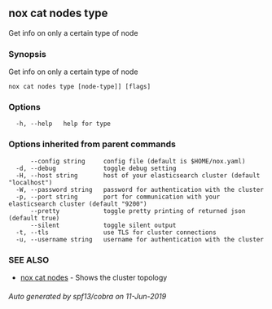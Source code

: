 ## nox cat nodes type

Get info on only a certain type of node

### Synopsis

Get info on only a certain type of node

```
nox cat nodes type [node-type]] [flags]
```

### Options

```
  -h, --help   help for type
```

### Options inherited from parent commands

```
      --config string     config file (default is $HOME/nox.yaml)
  -d, --debug             toggle debug setting
  -H, --host string       host of your elasticsearch cluster (default "localhost")
  -W, --password string   password for authentication with the cluster
  -p, --port string       port for communication with your elasticsearch cluster (default "9200")
      --pretty            toggle pretty printing of returned json (default true)
      --silent            toggle silent output
  -t, --tls               use TLS for cluster connections
  -u, --username string   username for authentication with the cluster
```

### SEE ALSO

* [nox cat nodes](nox_cat_nodes.md)	 - Shows the cluster topology

###### Auto generated by spf13/cobra on 11-Jun-2019
